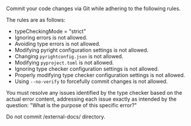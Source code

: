 Commit your code changes via Git while adhering to the following rules.

The rules are as follows:
- typeCheckingMode = "strict"
- Ignoring errors is not allowed.
- Avoiding type errors is not allowed.
- Modifying pyright configuration settings is not allowed.
- Changing `pyrightconfig.json` is not allowed.
- Modifying `pyproject.toml` is not allowed.
- Ignoring type checker configuration settings is not allowed.
- Properly modifying type checker configuration settings is not allowed.
- Using `--no-verify` to forcefully commit changes is not allowed.

You must resolve any issues identified by the type checker based on the actual error content, addressing each issue exactly as intended by the question: "What is the purpose of this specific error?"

Do not commit /external-docs/ directory.
